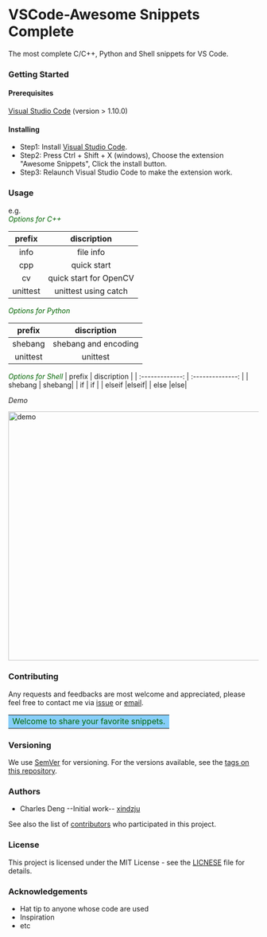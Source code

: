 # VSCode-Awesome Snippets Complete
The most complete C/C++, Python and Shell   snippets for VS Code.

### Getting Started
#### Prerequisites
[Visual Studio Code](https://code.visualstudio.com/) (version > 1.10.0)

#### Installing
* Step1: Install [Visual Studio Code](https://code.visualstudio.com/).
* Step2: Press Ctrl + Shift + X (windows), Choose the extension "Awesome Snippets", Click the install button.
* Step3: Relaunch Visual Studio Code to make the extension work.

### Usage
e.g.
<br>
<font color=DarkGreen>*Options for C++*</font>

| prefix          | discription                |
| :-------------: | :------------------------: |
| info            | file info              |
| cpp             | quick start            |
| cv              | quick start for OpenCV |
| unittest        | unittest using catch   |

<font color=DarkGreen>*Options for Python*</font>

| prefix          | discription      |
| :-------------: | :--------------: |
| shebang         | shebang and encoding |
| unittest        | unittest  |

<font color=DarkGreen>*Options for Shell*</font>
| prefix          | discription      |
| :-------------: | :--------------: |
| shebang         | shebang|
| if        |  if |
| elseif |elseif|
| else           |else|

*Demo*

<img src="https://raw.githubusercontent.com/xindzju/vscode-awesome-snippets/master/images/vscdemo.gif" width="650" height="500" alt="demo"/>


### Contributing

Any requests and feedbacks are most welcome and appreciated, please feel free to contact me via [issue](https://github.com/xindzju/vscode-awesome-snippets/issues) or [email](https://github.com/xindzju).

<table><tr><td bgcolor=LightSkyBlue>
<font color=DarkGreen>Welcome to share your favorite snippets.</font></td></tr></table>


### Versioning 
We use [SemVer](https://semver.org/) for versioning. For the versions available, see the [tags on this repository](https://github.com/xindzju/vscode-cppsnippets/tags).

### Authors
* Charles Deng  --Initial work-- [xindzju](https://github.com/xindzju)

See also the list of [contributors](https://github.com/xindzju/vscode-cppsnippets/graphs/contributors) who participated in this project.

### License
This project is licensed under the MIT License - see the [LICNESE](https://github.com/xindzju/vscode-cppsnippets/blob/master/LICENSE) file for details.

### Acknowledgements
* Hat tip to anyone whose code are used
* Inspiration
* etc
